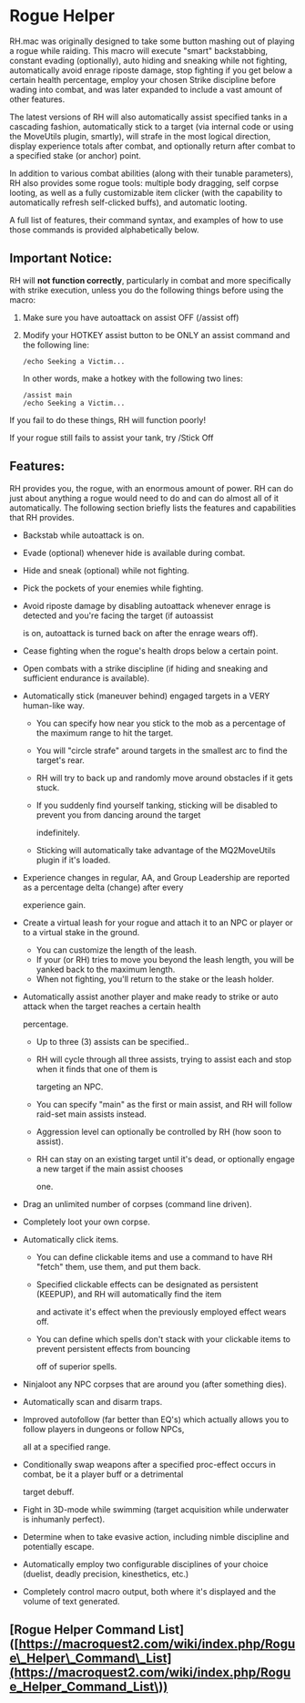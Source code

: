 # Rogue Helper

RH.mac was originally designed to take some button mashing out of playing a rogue while raiding. This macro will execute "smart" backstabbing, constant evading (optionally), auto hiding and sneaking while not fighting, automatically avoid enrage riposte damage, stop fighting if you get below a certain health percentage, employ your chosen Strike discipline before wading into combat, and was later expanded to include a vast amount of other features.

The latest versions of RH will also automatically assist specified tanks in a cascading fashion, automatically stick to a target (via internal code or using the MoveUtils plugin, smartly\), will strafe in the most logical direction, display experience totals after combat, and optionally return after combat to a specified stake \(or anchor) point.

In addition to various combat abilities (along with their tunable parameters\), RH also provides some rogue tools: multiple body dragging, self corpse looting, as well as a fully customizable item clicker \(with the capability to automatically refresh self-clicked buffs), and automatic looting.

A full list of features, their command syntax, and examples of how to use those commands is provided alphabetically below.

## Important Notice:

RH will **not function correctly**, particularly in combat and more specifically with strike execution, unless you do the following things before using the macro:

1. Make sure you have autoattack on assist OFF (/assist off)
2. Modify your HOTKEY assist button to be ONLY an assist command and the following line:

   `/echo Seeking a Victim...`

   In other words, make a hotkey with the following two lines:

   `/assist main`  
   `/echo Seeking a Victim...`

If you fail to do these things, RH will function poorly!

If your rogue still fails to assist your tank, try /Stick Off

## Features:

RH provides you, the rogue, with an enormous amount of power. RH can do just about anything a rogue would need to do and can do almost all of it automatically. The following section briefly lists the features and capabilities that RH provides.

* Backstab while autoattack is on.
* Evade (optional) whenever hide is available during combat.
* Hide and sneak (optional) while not fighting.
* Pick the pockets of your enemies while fighting.
* Avoid riposte damage by disabling autoattack whenever enrage is detected and you're facing the target \(if autoassist

  is on, autoattack is turned back on after the enrage wears off\).

* Cease fighting when the rogue's health drops below a certain point.
* Open combats with a strike discipline (if hiding and sneaking and sufficient endurance is available).
* Automatically stick (maneuver behind) engaged targets in a VERY human-like way.
  * You can specify how near you stick to the mob as a percentage of the maximum range to hit the target.
  * You will "circle strafe" around targets in the smallest arc to find the target's rear.
  * RH will try to back up and randomly move around obstacles if it gets stuck.
  * If you suddenly find yourself tanking, sticking will be disabled to prevent you from dancing around the target

    indefinitely.

  * Sticking will automatically take advantage of the MQ2MoveUtils plugin if it's loaded.
* Experience changes in regular, AA, and Group Leadership are reported as a percentage delta (change) after every

  experience gain.

* Create a virtual leash for your rogue and attach it to an NPC or player or to a virtual stake in the ground.
  * You can customize the length of the leash.
  * If your (or RH) tries to move you beyond the leash length, you will be yanked back to the maximum length.
  * When not fighting, you'll return to the stake or the leash holder.
* Automatically assist another player and make ready to strike or auto attack when the target reaches a certain health

  percentage.

  * Up to three (3) assists can be specified..
  * RH will cycle through all three assists, trying to assist each and stop when it finds that one of them is

    targeting an NPC.

  * You can specify "main" as the first or main assist, and RH will follow raid-set main assists instead.
  * Aggression level can optionally be controlled by RH (how soon to assist).
  * RH can stay on an existing target until it's dead, or optionally engage a new target if the main assist chooses

    one.

* Drag an unlimited number of corpses (command line driven).
* Completely loot your own corpse.
* Automatically click items.
  * You can define clickable items and use a command to have RH "fetch" them, use them, and put them back.
  * Specified clickable effects can be designated as persistent (KEEPUP), and RH will automatically find the item

    and activate it's effect when the previously employed effect wears off.

  * You can define which spells don't stack with your clickable items to prevent persistent effects from bouncing

    off of superior spells.
* Ninjaloot any NPC corpses that are around you (after something dies).
* Automatically scan and disarm traps.
* Improved autofollow (far better than EQ's) which actually allows you to follow players in dungeons or follow NPCs,

  all at a specified range.

* Conditionally swap weapons after a specified proc-effect occurs in combat, be it a player buff or a detrimental

  target debuff.

* Fight in 3D-mode while swimming (target acquisition while underwater is inhumanly perfect).
* Determine when to take evasive action, including nimble discipline and potentially escape.
* Automatically employ two configurable disciplines of your choice (duelist, deadly precision, kinesthetics, etc.)
* Completely control macro output, both where it's displayed and the volume of text generated.

## [Rogue Helper Command List\]([https://macroquest2.com/wiki/index.php/Rogue\_Helper\_Command\_List](https://macroquest2.com/wiki/index.php/Rogue_Helper_Command_List\))

